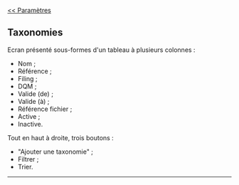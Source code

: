 [<< Paramètres](2-2-7-paramètres-application.md)


## Taxonomies ##

Ecran présenté sous-formes d'un tableau à plusieurs colonnes : 

 - Nom ;
 - Référence ;
 - Filing ; 
 - DQM ; 
 - Valide (de) ;
 - Valide (à) ;
 - Référence fichier ; 
 - Active ; 
 - Inactive. 

Tout en haut à droite, trois boutons :
- "Ajouter une taxonomie" ;
- Filtrer ;
- Trier. 


---


